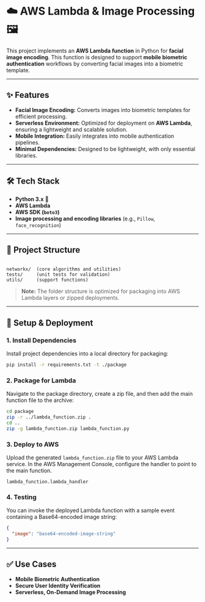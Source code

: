 # ☁️ AWS Lambda & Image Processing 🖼️

This project implements an **AWS Lambda function** in Python for **facial image encoding**. This function is designed to support **mobile biometric authentication** workflows by converting facial images into a biometric template.

---

## ✨ Features

* **Facial Image Encoding:** Converts images into biometric templates for efficient processing.
* **Serverless Environment:** Optimized for deployment on **AWS Lambda**, ensuring a lightweight and scalable solution.
* **Mobile Integration:** Easily integrates into mobile authentication pipelines.
* **Minimal Dependencies:** Designed to be lightweight, with only essential libraries.

---

## 🛠️ Tech Stack

* **Python 3.x** 🐍
* **AWS Lambda**
* **AWS SDK (`boto3`)**
* **Image processing and encoding libraries** (e.g., `Pillow`, `face_recognition`)

---

## 📂 Project Structure

```

networkx/  (core algorithms and utilities)
tests/     (unit tests for validation)
utils/     (support functions)

````

> **Note:** The folder structure is optimized for packaging into AWS Lambda layers or zipped deployments.

---

## 🚀 Setup & Deployment

### 1. Install Dependencies

Install project dependencies into a local directory for packaging:

```bash
pip install -r requirements.txt -t ./package
````

### 2\. Package for Lambda

Navigate to the package directory, create a zip file, and then add the main function file to the archive:

```bash
cd package
zip -r ../lambda_function.zip .
cd ..
zip -g lambda_function.zip lambda_function.py
```

### 3\. Deploy to AWS

Upload the generated `lambda_function.zip` file to your AWS Lambda service. In the AWS Management Console, configure the handler to point to the main function.

```
lambda_function.lambda_handler
```

### 4\. Testing

You can invoke the deployed Lambda function with a sample event containing a Base64-encoded image string:

```json
{
  "image": "base64-encoded-image-string"
}
```

-----

## ✅ Use Cases

  * **Mobile Biometric Authentication**
  * **Secure User Identity Verification**
  * **Serverless, On-Demand Image Processing**

<!-- end list -->

```
```
